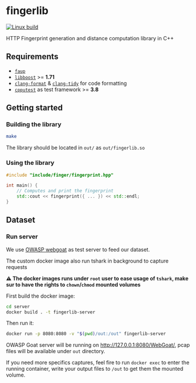 # fingerlib

[![Linux build](https://github.com/Xisabla/fingerlib/actions/workflows/build-and-test.yaml/badge.svg)](https://github.com/Xisabla/fingerlib/actions/workflows/build-and-test.yaml)

HTTP Fingerprint generation and distance computation library in C++

## Requirements

- [`faup`](https://github.com/stricaud/faup)
- [`libboost`](https://www.boost.org/) >= **1.71**
- [`clang-format`](https://clang.llvm.org/docs/ClangFormat.html) & [`clang-tidy`](https://clang.llvm.org/extra/clang-tidy/) for code formatting
- [`cpputest`](https://cpputest.github.io/) as test framework >= **3.8**

## Getting started

### Building the library

```bash
make
```

The library should be located in `out/` as `out/fingerlib.so`

### Using the library

```cpp
#include "include/finger/fingerprint.hpp"

int main() {
    // Computes and print the fingerprint
    std::cout << fingerprint({ ... }) << std::endl;
}
```

## Dataset

### Run server

We use [OWASP webgoat](https://owasp.org/www-project-webgoat/) as test server to feed our dataset.

The custom docker image also run tshark in background to capture requests

**⚠️ The docker images runs under `root` user to ease usage of `tshark`, make sur to have the rights to `chown`/`chmod` mounted volumes**

First build the docker image:

```bash
cd server
docker build . -t fingerlib-server
```

Then run it:

```bash
docker run -p 8080:8080 -v "$(pwd)/out:/out" fingerlib-server
```

OWASP Goat server will be running on http://127.0.0.1:8080/WebGoat/, pcap files will be available under `out` directory.

If you need more specifics captures, feel fire to run `docker exec` to enter the running container, write your output files to `/out` to get them the mounted volume.
